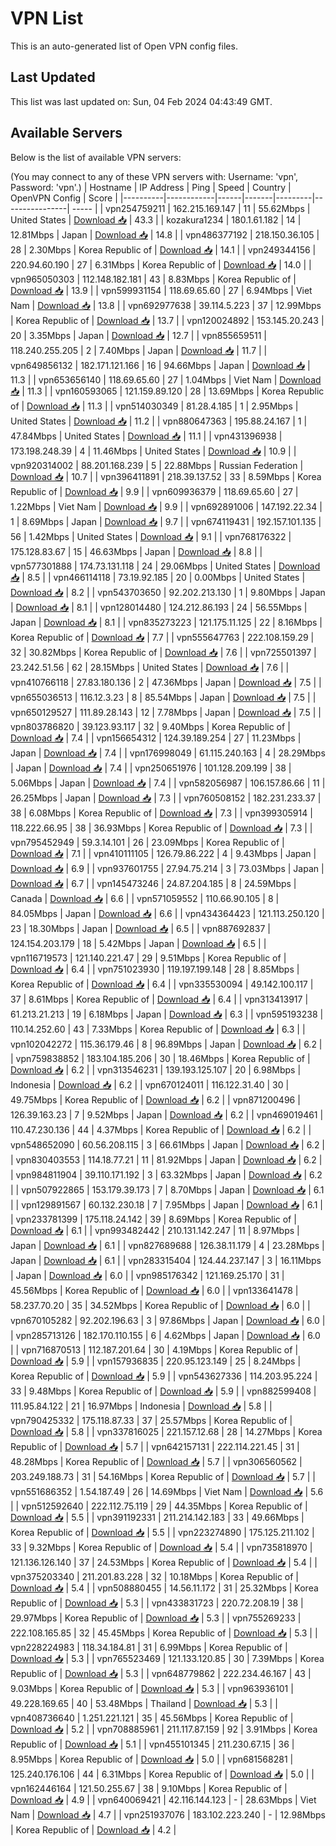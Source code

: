 # VPN List

This is an auto-generated list of Open VPN config files.

## Last Updated

This list was last updated on: Sun, 04 Feb 2024 04:43:49 GMT.

## Available Servers

Below is the list of available VPN servers:

(You may connect to any of these VPN servers with: Username: 'vpn', Password: 'vpn'.)
| Hostname | IP Address | Ping | Speed | Country | OpenVPN Config | Score |
|----------|------------|------|-------|---------|----------------| ----- |
| vpn254759211 | 162.215.169.147 | 11 | 55.62Mbps | United States | [Download 📥](./configs/server_0_US.ovpn) | 43.3 |
| kozakura1234 | 180.1.61.182 | 14 | 12.81Mbps | Japan | [Download 📥](./configs/server_1_JP.ovpn) | 14.8 |
| vpn486377192 | 218.150.36.105 | 28 | 2.30Mbps | Korea Republic of | [Download 📥](./configs/server_2_KR.ovpn) | 14.1 |
| vpn249344156 | 220.94.60.190 | 27 | 6.31Mbps | Korea Republic of | [Download 📥](./configs/server_3_KR.ovpn) | 14.0 |
| vpn965050303 | 112.148.182.181 | 43 | 8.83Mbps | Korea Republic of | [Download 📥](./configs/server_4_KR.ovpn) | 13.9 |
| vpn599931154 | 118.69.65.60 | 27 | 6.94Mbps | Viet Nam | [Download 📥](./configs/server_5_VN.ovpn) | 13.8 |
| vpn692977638 | 39.114.5.223 | 37 | 12.99Mbps | Korea Republic of | [Download 📥](./configs/server_6_KR.ovpn) | 13.7 |
| vpn120024892 | 153.145.20.243 | 20 | 3.35Mbps | Japan | [Download 📥](./configs/server_7_JP.ovpn) | 12.7 |
| vpn855659511 | 118.240.255.205 | 2 | 7.40Mbps | Japan | [Download 📥](./configs/server_8_JP.ovpn) | 11.7 |
| vpn649856132 | 182.171.121.166 | 16 | 94.66Mbps | Japan | [Download 📥](./configs/server_9_JP.ovpn) | 11.3 |
| vpn653656140 | 118.69.65.60 | 27 | 1.04Mbps | Viet Nam | [Download 📥](./configs/server_10_VN.ovpn) | 11.3 |
| vpn160593065 | 121.159.89.120 | 28 | 13.69Mbps | Korea Republic of | [Download 📥](./configs/server_11_KR.ovpn) | 11.3 |
| vpn514030349 | 81.28.4.185 | 1 | 2.95Mbps | United States | [Download 📥](./configs/server_12_US.ovpn) | 11.2 |
| vpn880647363 | 195.88.24.167 | 1 | 47.84Mbps | United States | [Download 📥](./configs/server_13_US.ovpn) | 11.1 |
| vpn431396938 | 173.198.248.39 | 4 | 11.46Mbps | United States | [Download 📥](./configs/server_14_US.ovpn) | 10.9 |
| vpn920314002 | 88.201.168.239 | 5 | 22.88Mbps | Russian Federation | [Download 📥](./configs/server_15_RU.ovpn) | 10.7 |
| vpn396411891 | 218.39.137.52 | 33 | 8.59Mbps | Korea Republic of | [Download 📥](./configs/server_16_KR.ovpn) | 9.9 |
| vpn609936379 | 118.69.65.60 | 27 | 1.22Mbps | Viet Nam | [Download 📥](./configs/server_17_VN.ovpn) | 9.9 |
| vpn692891006 | 147.192.22.34 | 1 | 8.69Mbps | Japan | [Download 📥](./configs/server_18_JP.ovpn) | 9.7 |
| vpn674119431 | 192.157.101.135 | 56 | 1.42Mbps | United States | [Download 📥](./configs/server_19_US.ovpn) | 9.1 |
| vpn768176322 | 175.128.83.67 | 15 | 46.63Mbps | Japan | [Download 📥](./configs/server_20_JP.ovpn) | 8.8 |
| vpn577301888 | 174.73.131.118 | 24 | 29.06Mbps | United States | [Download 📥](./configs/server_21_US.ovpn) | 8.5 |
| vpn466114118 | 73.19.92.185 | 20 | 0.00Mbps | United States | [Download 📥](./configs/server_22_US.ovpn) | 8.2 |
| vpn543703650 | 92.202.213.130 | 1 | 9.80Mbps | Japan | [Download 📥](./configs/server_23_JP.ovpn) | 8.1 |
| vpn128014480 | 124.212.86.193 | 24 | 56.55Mbps | Japan | [Download 📥](./configs/server_24_JP.ovpn) | 8.1 |
| vpn835273223 | 121.175.11.125 | 22 | 8.16Mbps | Korea Republic of | [Download 📥](./configs/server_25_KR.ovpn) | 7.7 |
| vpn555647763 | 222.108.159.29 | 32 | 30.82Mbps | Korea Republic of | [Download 📥](./configs/server_26_KR.ovpn) | 7.6 |
| vpn725501397 | 23.242.51.56 | 62 | 28.15Mbps | United States | [Download 📥](./configs/server_27_US.ovpn) | 7.6 |
| vpn410766118 | 27.83.180.136 | 2 | 47.36Mbps | Japan | [Download 📥](./configs/server_28_JP.ovpn) | 7.5 |
| vpn655036513 | 116.12.3.23 | 8 | 85.54Mbps | Japan | [Download 📥](./configs/server_29_JP.ovpn) | 7.5 |
| vpn650129527 | 111.89.28.143 | 12 | 7.78Mbps | Japan | [Download 📥](./configs/server_30_JP.ovpn) | 7.5 |
| vpn803786820 | 39.123.93.117 | 32 | 9.40Mbps | Korea Republic of | [Download 📥](./configs/server_31_KR.ovpn) | 7.4 |
| vpn156654312 | 124.39.189.254 | 27 | 11.23Mbps | Japan | [Download 📥](./configs/server_32_JP.ovpn) | 7.4 |
| vpn176998049 | 61.115.240.163 | 4 | 28.29Mbps | Japan | [Download 📥](./configs/server_33_JP.ovpn) | 7.4 |
| vpn250651976 | 101.128.209.199 | 38 | 5.06Mbps | Japan | [Download 📥](./configs/server_34_JP.ovpn) | 7.4 |
| vpn582056987 | 106.157.86.66 | 11 | 26.25Mbps | Japan | [Download 📥](./configs/server_35_JP.ovpn) | 7.3 |
| vpn760508152 | 182.231.233.37 | 38 | 6.08Mbps | Korea Republic of | [Download 📥](./configs/server_36_KR.ovpn) | 7.3 |
| vpn399305914 | 118.222.66.95 | 38 | 36.93Mbps | Korea Republic of | [Download 📥](./configs/server_37_KR.ovpn) | 7.3 |
| vpn795452949 | 59.3.14.101 | 26 | 23.09Mbps | Korea Republic of | [Download 📥](./configs/server_38_KR.ovpn) | 7.1 |
| vpn410111105 | 126.79.86.222 | 4 | 9.43Mbps | Japan | [Download 📥](./configs/server_39_JP.ovpn) | 6.9 |
| vpn937601755 | 27.94.75.214 | 3 | 73.03Mbps | Japan | [Download 📥](./configs/server_40_JP.ovpn) | 6.7 |
| vpn145473246 | 24.87.204.185 | 8 | 24.59Mbps | Canada | [Download 📥](./configs/server_41_CA.ovpn) | 6.6 |
| vpn571059552 | 110.66.90.105 | 8 | 84.05Mbps | Japan | [Download 📥](./configs/server_42_JP.ovpn) | 6.6 |
| vpn434364423 | 121.113.250.120 | 23 | 18.30Mbps | Japan | [Download 📥](./configs/server_43_JP.ovpn) | 6.5 |
| vpn887692837 | 124.154.203.179 | 18 | 5.42Mbps | Japan | [Download 📥](./configs/server_44_JP.ovpn) | 6.5 |
| vpn116719573 | 121.140.221.47 | 29 | 9.51Mbps | Korea Republic of | [Download 📥](./configs/server_45_KR.ovpn) | 6.4 |
| vpn751023930 | 119.197.199.148 | 28 | 8.85Mbps | Korea Republic of | [Download 📥](./configs/server_46_KR.ovpn) | 6.4 |
| vpn335530094 | 49.142.100.117 | 37 | 8.61Mbps | Korea Republic of | [Download 📥](./configs/server_47_KR.ovpn) | 6.4 |
| vpn313413917 | 61.213.21.213 | 19 | 6.18Mbps | Japan | [Download 📥](./configs/server_48_JP.ovpn) | 6.3 |
| vpn595193238 | 110.14.252.60 | 43 | 7.33Mbps | Korea Republic of | [Download 📥](./configs/server_49_KR.ovpn) | 6.3 |
| vpn102042272 | 115.36.179.46 | 8 | 96.89Mbps | Japan | [Download 📥](./configs/server_50_JP.ovpn) | 6.2 |
| vpn759838852 | 183.104.185.206 | 30 | 18.46Mbps | Korea Republic of | [Download 📥](./configs/server_51_KR.ovpn) | 6.2 |
| vpn313546231 | 139.193.125.107 | 20 | 6.98Mbps | Indonesia | [Download 📥](./configs/server_52_ID.ovpn) | 6.2 |
| vpn670124011 | 116.122.31.40 | 30 | 49.75Mbps | Korea Republic of | [Download 📥](./configs/server_53_KR.ovpn) | 6.2 |
| vpn871200496 | 126.39.163.23 | 7 | 9.52Mbps | Japan | [Download 📥](./configs/server_54_JP.ovpn) | 6.2 |
| vpn469019461 | 110.47.230.136 | 44 | 4.37Mbps | Korea Republic of | [Download 📥](./configs/server_55_KR.ovpn) | 6.2 |
| vpn548652090 | 60.56.208.115 | 3 | 66.61Mbps | Japan | [Download 📥](./configs/server_56_JP.ovpn) | 6.2 |
| vpn830403553 | 114.18.77.21 | 11 | 81.92Mbps | Japan | [Download 📥](./configs/server_57_JP.ovpn) | 6.2 |
| vpn984811904 | 39.110.171.192 | 3 | 63.32Mbps | Japan | [Download 📥](./configs/server_58_JP.ovpn) | 6.2 |
| vpn507922865 | 153.179.39.173 | 7 | 8.70Mbps | Japan | [Download 📥](./configs/server_59_JP.ovpn) | 6.1 |
| vpn129891567 | 60.132.230.18 | 7 | 7.95Mbps | Japan | [Download 📥](./configs/server_60_JP.ovpn) | 6.1 |
| vpn233781399 | 175.118.24.142 | 39 | 8.69Mbps | Korea Republic of | [Download 📥](./configs/server_61_KR.ovpn) | 6.1 |
| vpn993482442 | 210.131.142.247 | 11 | 8.97Mbps | Japan | [Download 📥](./configs/server_62_JP.ovpn) | 6.1 |
| vpn827689688 | 126.38.11.179 | 4 | 23.28Mbps | Japan | [Download 📥](./configs/server_63_JP.ovpn) | 6.1 |
| vpn283315404 | 124.44.237.147 | 3 | 16.11Mbps | Japan | [Download 📥](./configs/server_64_JP.ovpn) | 6.0 |
| vpn985176342 | 121.169.25.170 | 31 | 45.56Mbps | Korea Republic of | [Download 📥](./configs/server_65_KR.ovpn) | 6.0 |
| vpn133641478 | 58.237.70.20 | 35 | 34.52Mbps | Korea Republic of | [Download 📥](./configs/server_66_KR.ovpn) | 6.0 |
| vpn670105282 | 92.202.196.63 | 3 | 97.86Mbps | Japan | [Download 📥](./configs/server_67_JP.ovpn) | 6.0 |
| vpn285713126 | 182.170.110.155 | 6 | 4.62Mbps | Japan | [Download 📥](./configs/server_68_JP.ovpn) | 6.0 |
| vpn716870513 | 112.187.201.64 | 30 | 4.19Mbps | Korea Republic of | [Download 📥](./configs/server_69_KR.ovpn) | 5.9 |
| vpn157936835 | 220.95.123.149 | 25 | 8.24Mbps | Korea Republic of | [Download 📥](./configs/server_70_KR.ovpn) | 5.9 |
| vpn543627336 | 114.203.95.224 | 33 | 9.48Mbps | Korea Republic of | [Download 📥](./configs/server_71_KR.ovpn) | 5.9 |
| vpn882599408 | 111.95.84.122 | 21 | 16.97Mbps | Indonesia | [Download 📥](./configs/server_72_ID.ovpn) | 5.8 |
| vpn790425332 | 175.118.87.33 | 37 | 25.57Mbps | Korea Republic of | [Download 📥](./configs/server_73_KR.ovpn) | 5.8 |
| vpn337816025 | 221.157.12.68 | 28 | 14.27Mbps | Korea Republic of | [Download 📥](./configs/server_74_KR.ovpn) | 5.7 |
| vpn642157131 | 222.114.221.45 | 31 | 48.28Mbps | Korea Republic of | [Download 📥](./configs/server_75_KR.ovpn) | 5.7 |
| vpn306560562 | 203.249.188.73 | 31 | 54.16Mbps | Korea Republic of | [Download 📥](./configs/server_76_KR.ovpn) | 5.7 |
| vpn551686352 | 1.54.187.49 | 26 | 14.69Mbps | Viet Nam | [Download 📥](./configs/server_77_VN.ovpn) | 5.6 |
| vpn512592640 | 222.112.75.119 | 29 | 44.35Mbps | Korea Republic of | [Download 📥](./configs/server_78_KR.ovpn) | 5.5 |
| vpn391192331 | 211.214.142.183 | 33 | 49.66Mbps | Korea Republic of | [Download 📥](./configs/server_79_KR.ovpn) | 5.5 |
| vpn223274890 | 175.125.211.102 | 33 | 9.32Mbps | Korea Republic of | [Download 📥](./configs/server_80_KR.ovpn) | 5.4 |
| vpn735818970 | 121.136.126.140 | 37 | 24.53Mbps | Korea Republic of | [Download 📥](./configs/server_81_KR.ovpn) | 5.4 |
| vpn375203340 | 211.201.83.228 | 32 | 10.18Mbps | Korea Republic of | [Download 📥](./configs/server_82_KR.ovpn) | 5.4 |
| vpn508880455 | 14.56.11.172 | 31 | 25.32Mbps | Korea Republic of | [Download 📥](./configs/server_83_KR.ovpn) | 5.3 |
| vpn433831723 | 220.72.208.19 | 38 | 29.97Mbps | Korea Republic of | [Download 📥](./configs/server_84_KR.ovpn) | 5.3 |
| vpn755269233 | 222.108.165.85 | 32 | 45.45Mbps | Korea Republic of | [Download 📥](./configs/server_85_KR.ovpn) | 5.3 |
| vpn228224983 | 118.34.184.81 | 31 | 6.99Mbps | Korea Republic of | [Download 📥](./configs/server_86_KR.ovpn) | 5.3 |
| vpn765523469 | 121.133.120.85 | 30 | 7.39Mbps | Korea Republic of | [Download 📥](./configs/server_87_KR.ovpn) | 5.3 |
| vpn648779862 | 222.234.46.167 | 43 | 9.03Mbps | Korea Republic of | [Download 📥](./configs/server_88_KR.ovpn) | 5.3 |
| vpn963936101 | 49.228.169.65 | 40 | 53.48Mbps | Thailand | [Download 📥](./configs/server_89_TH.ovpn) | 5.3 |
| vpn408736640 | 1.251.221.121 | 35 | 45.56Mbps | Korea Republic of | [Download 📥](./configs/server_90_KR.ovpn) | 5.2 |
| vpn708885961 | 211.117.87.159 | 92 | 3.91Mbps | Korea Republic of | [Download 📥](./configs/server_91_KR.ovpn) | 5.1 |
| vpn455101345 | 211.230.67.15 | 36 | 8.95Mbps | Korea Republic of | [Download 📥](./configs/server_92_KR.ovpn) | 5.0 |
| vpn681568281 | 125.240.176.106 | 44 | 6.31Mbps | Korea Republic of | [Download 📥](./configs/server_93_KR.ovpn) | 5.0 |
| vpn162446164 | 121.50.255.67 | 38 | 9.10Mbps | Korea Republic of | [Download 📥](./configs/server_94_KR.ovpn) | 4.9 |
| vpn640069421 | 42.116.144.123 | - | 28.63Mbps | Viet Nam | [Download 📥](./configs/server_95_VN.ovpn) | 4.7 |
| vpn251937076 | 183.102.223.240 | - | 12.98Mbps | Korea Republic of | [Download 📥](./configs/server_96_KR.ovpn) | 4.2 |
